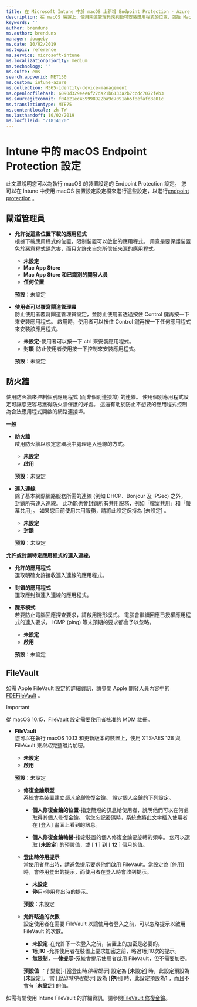 ```yaml
---
title: 在 Microsoft Intune 中於 macOS 上新增 Endpoint Protection - Azure | Microsoft Docs
description: 在 macOS 裝置上，使用閘道管理員來判斷可安裝應用程式的位置，包括 Mac App Store。 此外，也使用 Microsoft Intune 來啟用或設定防火牆以允許特定應用程式、封鎖特定應用程式、使用隱形模式，甚至是封鎖特定類型的連入連線。
keywords: ''
author: brenduns
ms.author: brenduns
manager: dougeby
ms.date: 10/02/2019
ms.topic: reference
ms.service: microsoft-intune
ms.localizationpriority: medium
ms.technology: ''
ms.suite: ems
search.appverid: MET150
ms.custom: intune-azure
ms.collection: M365-identity-device-management
ms.openlocfilehash: 6090d329eee6f27da21b6133a2b7ccdc7072feb3
ms.sourcegitcommit: f04e21ec459998922ba9c7091ab5f8efafd8a01c
ms.translationtype: MTE75
ms.contentlocale: zh-TW
ms.lasthandoff: 10/02/2019
ms.locfileid: "71814120"
---
```

# <a name="macos-endpoint-protection-settings-in-intune"></a>Intune 中的 macOS Endpoint Protection 設定  

此文章說明您可以為執行 macOS 的裝置設定的 Endpoint Protection 設定。 您可以在 Intune 中使用 macOS 裝置設定設定檔來進行這些設定，以進行[endpoint protection](endpoint-protection-configure.md) 。  

## <a name="gatekeeper"></a>閘道管理員  

- **允許從這些位置下載的應用程式**  
  根據下載應用程式的位置，限制裝置可以啟動的應用程式。 用意是要保護裝置免於惡意程式碼危害，而只允許來自您所信任來源的應用程式。  

  - **未設定**  
  - **Mac App Store**  
  - **Mac App Store 和已識別的開發人員**  
  - **任何位置**  

  **預設**：未設定  

- **使用者可以覆寫閘道管理員**  
  防止使用者覆寫閘道管理員設定，並防止使用者透過按住 Control 鍵再按一下來安裝應用程式。 啟用時，使用者可以按住 Control 鍵再按一下任何應用程式來安裝該應用程式。  
 
  - **未設定**-使用者可以按一下 ctrl 來安裝應用程式。  
  - **封鎖**-防止使用者使用按一下控制來安裝應用程式。  

  **預設**：未設定  

## <a name="firewall"></a>防火牆  

使用防火牆來控制個別應用程式 (而非個別連接埠) 的連線。 使用個別應用程式設定可讓您更容易獲得防火牆保護的好處。 這還有助於防止不想要的應用程式控制為合法應用程式開啟的網路連接埠。  

**一般**
- **防火牆**  
  啟用防火牆以設定您環境中處理連入連線的方式。  
  - **未設定**  
  - **啟用**  

  **預設**：未設定  

- **連入連線**  
  除了基本網際網路服務所需的連線 (例如 DHCP、Bonjour 及 IPSec) 之外，封鎖所有連入連線。 此功能也會封鎖所有共用服務，例如「檔案共用」和「螢幕共用」。 如果您目前使用共用服務，請將此設定保持為 [未設定]  。  
  - **未設定**  
  - **封鎖**  

  **預設**：未設定  

**允許或封鎖特定應用程式的連入連線。**  

  - **允許的應用程式**  
    選取明確允許接收連入連線的應用程式。  

  - **封鎖的應用程式**  
    選取應封鎖連入連線的應用程式。  

  - **隱形模式**  
    若要防止電腦回應探查要求，請啟用隱形模式。 電腦會繼續回應已授權應用程式的連入要求。 ICMP (ping) 等未預期的要求都會予以忽略。  
    - **未設定**  
    - **啟用**  

    **預設**：未設定  

## <a name="filevault"></a>FileVault  
如需 Apple FileVault 設定的詳細資訊，請參閱 Apple 開發人員內容中的[FDEFileVault](https://developer.apple.com/documentation/devicemanagement/fdefilevault) 。 

> [!IMPORTANT]  
> 從 macOS 10.15，FileVault 設定需要使用者核准的 MDM 註冊。 

- **FileVault**  
  您可以在執行 macOS 10.13 和更新版本的裝置上，使用 XTS-AES 128 與 FileVault 來*啟用*完整磁片加密。  
  - **未設定**  
  - **啟用**  

  **預設**：未設定  

  - **修復金鑰類型**  
    系統會為裝置建立*個人金鑰*修復金鑰。 設定個人金鑰的下列設定。  

    - **個人修復金鑰的位置**-指定簡短的訊息給使用者，說明他們可以在何處取得其個人修復金鑰。 當您忘記密碼時，系統會將此文字插入使用者在 [登入] 畫面上看到的訊息。  
      
    - **個人修復金鑰輪替**-指定裝置的個人修復金鑰要旋轉的頻率。 您可以選取 [**未設定**] 的預設值，或 [ **1** ] 到 [ **12** ] 個月的值。  

  - **登出時停用提示**  
    當使用者登出時，請避免提示要求他們啟用 FileVault。當設定為 [停用] 時，會停用登出的提示，而使用者在登入時會收到提示。  
    - **未設定**  
    - **停**用-停用登出時的提示。

    **預設**：未設定  

  - **允許略過的次數**  
  設定使用者在需要 FileVault 以讓使用者登入之前，可以忽略提示以啟用 FileVault 的次數。 

    - **未設定**-在允許下一次登入之前，裝置上的加密是必要的。  
    - **1**到**10** -允許使用者在裝置上要求加密之前，略過1到10次的提示。  
    - **無限制，一律提示**-系統會提示使用者啟用 FileVault，但不需要加密。  
 
    **預設值** *： [* 變動]-[當登出時*停用提示*] 設定為 [**未**設定] 時，此設定預設為 [**未**設定]。 當 [*登出時停用提示*] 設為 [**停**用] 時，此設定預設為**1** ，而且不會有 [**未設定**] 的值。

如需有關使用 Intune FileVault 的詳細資訊，請參閱[FileVault 修復金鑰](encryption-monitor.md#filevault-recovery-keys)。

